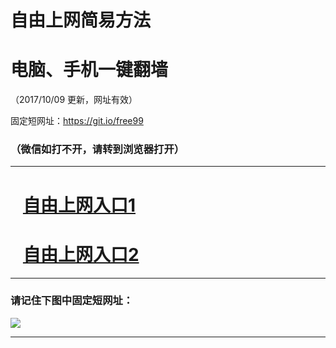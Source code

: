 ﻿# 自由上网简易方法

# 电脑、手机一键翻墙

（2017/10/09 更新，网址有效）

固定短网址：https://git.io/free99

### （微信如打不开，请转到浏览器打开）


***





# &nbsp;&nbsp; <a href="http://ft1572918668.fwq-tz-1001.info/fwqtz01.html?t=100900112975 " target="_blank">自由上网入口1</a>
# &nbsp;&nbsp; <a href="http://ft1075716036.fwq-tz-1002.info/fwqtz02.html?t=10090016490 " target="_blank">自由上网入口2</a>
***

### 请记住下图中固定短网址：

<img src="https://s3-us-west-2.amazonaws.com/fwq-1001/yjfq-20170905okok.png" /> 


***


